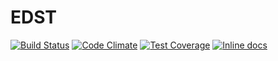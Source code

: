 EDST
====
[![Build Status](https://travis-ci.org/IceDragon200/edst.svg?branch=master)](https://travis-ci.org/IceDragon200/edst)
[![Code Climate](https://codeclimate.com/github/IceDragon200/edst/badges/gpa.svg)](https://codeclimate.com/github/IceDragon200/edst)
[![Test Coverage](https://codeclimate.com/github/IceDragon200/edst/badges/coverage.svg)](https://codeclimate.com/github/IceDragon200/edst)
[![Inline docs](http://inch-ci.org/github/IceDragon200/edst.svg?branch=master)](http://inch-ci.org/github/IceDragon200/edst)
